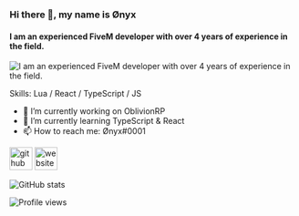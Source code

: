 ### Hi there 👋, my name is Ønyx
#### I am an experienced FiveM developer with over 4 years of experience in the field. 
![I am an experienced FiveM developer with over 4 years of experience in the field. ](https://i.imgur.com/pr4ygOf.png)


Skills: Lua / React / TypeScript / JS

- 🔭 I’m currently working on OblivionRP 
- 🌱 I’m currently learning TypeScript & React 
- 📫 How to reach me: Ønyx#0001 


[<img src='https://cdn.jsdelivr.net/npm/simple-icons@3.0.1/icons/github.svg' alt='github' height='40'>](https://github.com/JAY-YZ)  [<img src='https://cdn.jsdelivr.net/npm/simple-icons@3.0.1/icons/icloud.svg' alt='website' height='40'>](https://yozza.gg)  

![GitHub stats](https://github-readme-stats.vercel.app/api?username=JAY-YZ&show_icons=true&count_private=true)  

![Profile views](https://gpvc.arturio.dev/JAY-YZ)  
